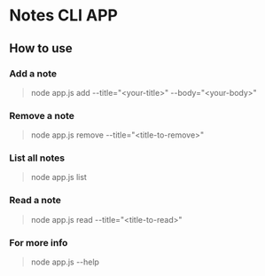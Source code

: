 # Notes CLI APP

## How to use

### Add a note

> node app.js add --title="\<your-title>" --body="\<your-body>"

### Remove a note

> node app.js remove --title="\<title-to-remove>"

### List all notes

> node app.js list

### Read a note

> node app.js read --title="\<title-to-read>"

### For more info

> node app.js --help